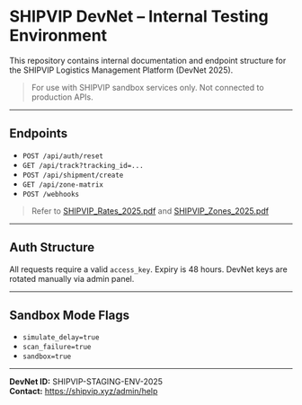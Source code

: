 # SHIPVIP DevNet – Internal Testing Environment

This repository contains internal documentation and endpoint structure for the SHIPVIP Logistics Management Platform (DevNet 2025).

> For use with SHIPVIP sandbox services only. Not connected to production APIs.

---

## Endpoints

- `POST /api/auth/reset`
- `GET /api/track?tracking_id=...`
- `POST /api/shipment/create`
- `GET /api/zone-matrix`
- `POST /webhooks`

> Refer to [SHIPVIP_Rates_2025.pdf](docs/SHIPVIP_Rates_2025.pdf) and [SHIPVIP_Zones_2025.pdf](docs/SHIPVIP_Zones_2025.pdf)

---

## Auth Structure

All requests require a valid `access_key`. Expiry is 48 hours. DevNet keys are rotated manually via admin panel.

---

## Sandbox Mode Flags

- `simulate_delay=true`
- `scan_failure=true`
- `sandbox=true`

---

**DevNet ID:** SHIPVIP-STAGING-ENV-2025  
**Contact:** https://shipvip.xyz/admin/help


